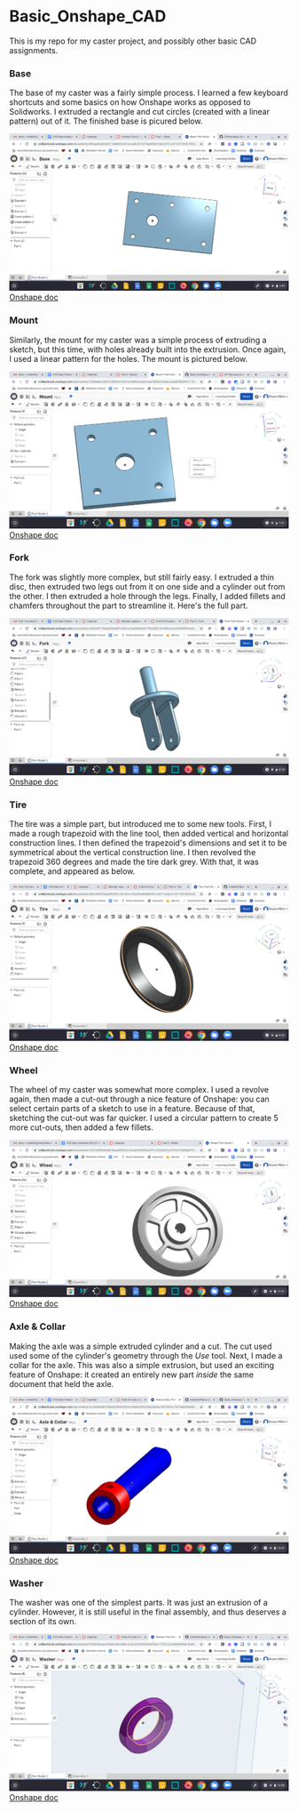 # Basic_Onshape_CAD

This is my repo for my caster project, and possibly other basic CAD assignments.

### Base

The base of my caster was a fairly simple process. I learned a few keyboard shortcuts and some basics on how Onshape works as opposed to Solidworks. I extruded a rectangle and cut circles (created with a linear pattern) out of it. The finished base is picured below.

![Base](https://github.com/rmiller85/Basic_Onshape_CAD/blob/master/images/Screenshot%202020-09-23%20at%201.08.01%20PM.png)
[Onshape doc](https://cvilleschools.onshape.com/documents/8f2eea04a2d3d11ddebf2a33/w/ae8c527a75aa80b07d4c327c/e/610272b5c1834c8678abe244)

### Mount

Similarly, the mount for my caster was a simple process of extruding a sketch, but this time, with holes already built into the extrusion. Once again, I used a linear pattern for the holes. The mount is pictured below.

![Mount](https://github.com/rmiller85/Basic_Onshape_CAD/blob/master/images/Screenshot%202020-09-28%20at%201.22.00%20PM.png)
[Onshape doc](https://cvilleschools.onshape.com/documents/705fede91a9b1248f2cf1069/w/9dfe62aa8e1aa6506b419aba/e/ea84f009931152757692fe41)

### Fork

The fork was slightly more complex, but still fairly easy. I extruded a thin disc, then extruded two legs out from it on one side and a cylinder out from the other. I then extruded a hole through the legs. Finally, I added fillets and chamfers throughout the part to streamline it. Here's the full part.

![Fork](https://github.com/rmiller85/Basic_Onshape_CAD/blob/master/images/Screenshot%202020-09-28%20at%208.10.39%20PM.png)
[Onshape doc](https://cvilleschools.onshape.com/documents/c6f5c0917be4a83e9e87ce89/w/3a5ef98ad11f0c4d5c7e748d/e/6c339db505ce3caa48a1f45d)

### Tire

The tire was a simple part, but introduced me to some new tools. First, I made a rough trapezoid with the line tool, then added vertical and horizontal construction lines. I then defined the trapezoid's dimensions and set it to be symmetrical about the vertical construction line. I then revolved the trapezoid 360 degrees and made the tire dark grey. With that, it was complete, and appeared as below.

![Tire](https://github.com/rmiller85/Basic_Onshape_CAD/blob/master/images/Screenshot%202020-09-28%20at%208.23.33%20PM.png)
[Onshape doc](https://cvilleschools.onshape.com/documents/082349333bad4f63f5c10c18/w/43a55ae8e80b5fc1a3311448/e/7471457a82b2daedd291968f)

### Wheel

The wheel of my caster was somewhat more complex. I used a revolve again, then made a cut-out through a nice feature of Onshape: you can select certain parts of a sketch to use in a feature. Because of that, sketching the cut-out was far quicker. I used a circular pattern to create 5 more cut-outs, then added a few fillets.

![Wheel](https://github.com/rmiller85/Basic_Onshape_CAD/blob/master/images/Screenshot%202020-09-30%20at%2011.31.57%20AM.png)
[Onshape doc](https://cvilleschools.onshape.com/documents/1b37b4f954cfde1beae6f6f6/w/bca42556f60ad7f1c102e065/e/076247a8b0aff12180c2bde4)

### Axle & Collar

Making the axle was a simple extruded cylinder and a cut. The cut used used some of the cylinder's geometry through the *Use* tool. Next, I made a collar for the axle. This was also a simple extrusion, but used an exciting feature of Onshape: it created an entirely new part *inside* the same document that held the axle.

![Axle and Collar](https://github.com/rmiller85/Basic_Onshape_CAD/blob/master/images/Screenshot%202020-09-30%20at%2012.01.09%20PM.png)
[Onshape doc](https://cvilleschools.onshape.com/documents/a16bef8d4b16f8a663b94255/w/9a0e2380238d3de9ac7dc78d/e/7d15e8004ddeff20f9e8e6f2)

### Washer

The washer was one of the simplest parts. It was just an extrusion of a cylinder. However, it is still useful in the final assembly, and thus deserves a section of its own.

![Washer](https://github.com/rmiller85/Basic_Onshape_CAD/blob/master/images/Screenshot%202020-09-30%20at%2012.00.39%20PM.png)
[Onshape doc](https://cvilleschools.onshape.com/documents/9740c2baaca9fd4c65bc9d8c/w/bc22fe45d54c0f36e117931c/e/3e6a9dfa816ed6f473907811)
